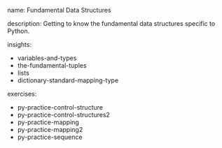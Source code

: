 name: Fundamental Data Structures

description: Getting to know the fundamental data structures specific to Python.

insights:
  - variables-and-types
  - the-fundamental-tuples
  - lists
  - dictionary-standard-mapping-type

exercises:
  - py-practice-control-structure
  - py-practice-control-structures2
  - py-practice-mapping
  - py-practice-mapping2
  - py-practice-sequence
